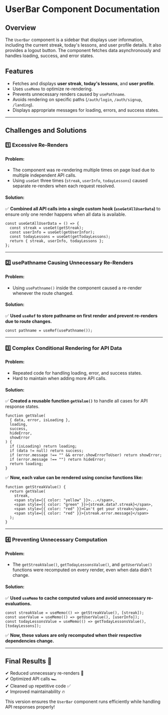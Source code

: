 # UserBar Component Documentation

## Overview

The `UserBar` component is a sidebar that displays user information, including the current streak, today's lessons, and user profile details. It also provides a logout button. The component fetches data asynchronously and handles loading, success, and error states.

## Features

- Fetches and displays **user streak**, **today's lessons**, and **user profile**.
- Uses `useMemo` to optimize re-rendering.
- Prevents unnecessary renders caused by `usePathname`.
- Avoids rendering on specific paths (`/auth/login`, `/auth/signup`, `/landing`).
- Displays appropriate messages for loading, errors, and success states.

---

## Challenges and Solutions

### **1️⃣ Excessive Re-Renders**

#### Problem:

- The component was re-rendering multiple times on page load due to multiple independent API calls.
- Using `useGet` three times (`streak`, `userInfo`, `todayLessons`) caused separate re-renders when each request resolved.

#### Solution:

✅ **Combined all API calls into a single custom hook (`useGetAllUserData`)** to ensure only one render happens when all data is available.

```tsx
const useGetAllUserData = () => {
  const streak = useGet(getStreak);
  const userInfo = useGet(getUserInfor);
  const todayLessons = useGet(getTodayLessons);
  return { streak, userInfo, todayLessons };
};
```

---

### **2️⃣ usePathname Causing Unnecessary Re-Renders**

#### Problem:

- Using `usePathname()` inside the component caused a re-render whenever the route changed.

#### Solution:

✅ **Used `useRef` to store pathname on first render and prevent re-renders due to route changes.**

```tsx
const pathname = useRef(usePathname());
```

---

### **3️⃣ Complex Conditional Rendering for API Data**

#### Problem:

- Repeated code for handling loading, error, and success states.
- Hard to maintain when adding more API calls.

#### Solution:

✅ **Created a reusable function `getValue()`** to handle all cases for API response states.

```tsx
function getValue(
  { data, error, isLoading },
  loading,
  success,
  hideError,
  showError
) {
  if (isLoading) return loading;
  if (data != null) return success;
  if (error.message !== "" && error.showErrorToUser) return showError;
  if (error.message !== "") return hideError;
  return loading;
}
```

✅ **Now, each value can be rendered using concise functions like:**

```tsx
function getStreakValue() {
  return getValue(
    streak,
    <span style={{ color: "yellow" }}>...</span>,
    <span style={{ color: "green" }}>{streak.data?.streak}</span>,
    <span style={{ color: "red" }}>Can't get your streak</span>,
    <span style={{ color: "red" }}>{streak.error.message}</span>
  );
}
```

---

### **4️⃣ Preventing Unnecessary Computation**

#### Problem:

- The `getStreakValue()`, `getTodayLessonsValue()`, and `getUserValue()` functions were recomputed on every render, even when data didn't change.

#### Solution:

✅ **Used `useMemo` to cache computed values and avoid unnecessary re-evaluations.**

```tsx
const streakValue = useMemo(() => getStreakValue(), [streak]);
const userValue = useMemo(() => getUserValue(), [userInfo]);
const todayLessonsValue = useMemo(() => getTodayLessonsValue(), [todayLessons]);
```

✅ **Now, these values are only recomputed when their respective dependencies change.**

---

## **Final Results** 🚀

✔ Reduced unnecessary re-renders 🎯  
✔ Optimized API calls 🏎  
✔ Cleaned up repetitive code ✅  
✔ Improved maintainability 🔥

This version ensures the `UserBar` component runs efficiently while handling API responses properly!
